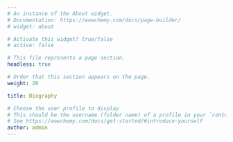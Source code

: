 ```yaml
---
# An instance of the About widget.
# Documentation: https://wowchemy.com/docs/page-builder/
# widget: about

# Activate this widget? true/false
# active: false

# This file represents a page section.
headless: true

# Order that this section appears on the page.
weight: 20

title: Biography

# Choose the user profile to display
# This should be the username (folder name) of a profile in your `content/authors/` folder.
# See https://wowchemy.com/docs/get-started/#introduce-yourself
author: admin
---
```

